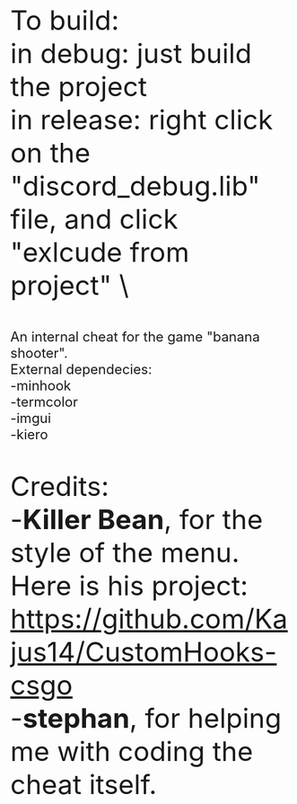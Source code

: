 <font size="7">To build:\
in debug: just build the project\
in release: right click on the "discord_debug.lib" file, and click "exlcude from project" \

<font size="5">An internal cheat for the game "banana shooter".\
External dependecies:\
-minhook\
-termcolor\
-imgui\
-kiero </font>

<font size="7">Credits:\
-**Killer Bean**, for the style of the menu. Here is his project: <u>https://github.com/Kajus14/CustomHooks-csgo</u>\
-**stephan**, for helping me with coding the cheat itself.</font>


